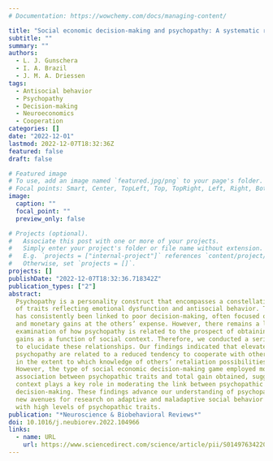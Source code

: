 ```yaml
---
# Documentation: https://wowchemy.com/docs/managing-content/

title: "Social economic decision-making and psychopathy: A systematic review and meta-analysis"
subtitle: ""
summary: ""
authors:
  - L. J. Gunschera
  - I. A. Brazil
  - J. M. A. Driessen
tags:
  - Antisocial behavior
  - Psychopathy
  - Decision-making
  - Neuroeconomics
  - Cooperation
categories: []
date: "2022-12-01"
lastmod: 2022-12-07T18:32:36Z
featured: false
draft: false

# Featured image
# To use, add an image named `featured.jpg/png` to your page's folder.
# Focal points: Smart, Center, TopLeft, Top, TopRight, Left, Right, BottomLeft, Bottom, BottomRight.
image:
  caption: ""
  focal_point: ""
  preview_only: false

# Projects (optional).
#   Associate this post with one or more of your projects.
#   Simply enter your project's folder or file name without extension.
#   E.g. `projects = ["internal-project"]` references `content/project/deep-learning/index.md`.
#   Otherwise, set `projects = []`.
projects: []
publishDate: "2022-12-07T18:32:36.718342Z"
publication_types: ["2"]
abstract:
  Psychopathy is a personality construct that encompasses a constellation
  of traits reflecting emotional dysfunction and antisocial behavior. This constellation
  has consistently been linked to poor decision-making, often focused on personal
  and monetary gains at the others’ expense. However, there remains a lack of a systematic
  examination of how psychopathy is related to the prospect of obtaining monetary
  gains as a function of social context. Therefore, we conducted a series of meta-analyses
  to elucidate these relationships. Our findings indicated that elevated levels of
  psychopathy are related to a reduced tendency to cooperate with others, and no difference
  in the extent to which knowledge of others’ retaliation possibilities informs decision-making.
  However, the type of social economic decision-making game employed moderated the
  association between psychopathic traits and total gain obtained, suggesting that
  context plays a key role in moderating the link between psychopathic features and
  decision-making. These findings advance our understanding of psychopathy and open
  new avenues for research on adaptive and maladaptive social behavior in individuals
  with high levels of psychopathic traits.
publication: "*Neuroscience & Biobehavioral Reviews*"
doi: 10.1016/j.neubiorev.2022.104966
links:
  - name: URL
    url: https://www.sciencedirect.com/science/article/pii/S0149763422004559
---
```

